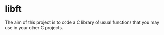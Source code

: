 # libft
The aim of this project is to code a C library of usual functions that you may use in your other C projects.

